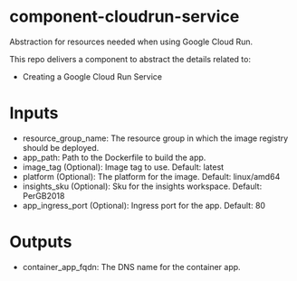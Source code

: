 # component-cloudrun-service

Abstraction for resources needed when using Google Cloud Run.

This repo delivers a component to abstract the details related to:
- Creating a Google Cloud Run Service

# Inputs

* resource_group_name: The resource group in which the image registry should be deployed.
* app_path: Path to the Dockerfile to build the app.
* image_tag (Optional): Image tag to use. Default: latest
* platform (Optional): The platform for the image. Default: linux/amd64
* insights_sku (Optional): Sku for the insights workspace. Default: PerGB2018
* app_ingress_port (Optional): Ingress port for the app. Default: 80

# Outputs

* container_app_fqdn: The DNS name for the container app.

